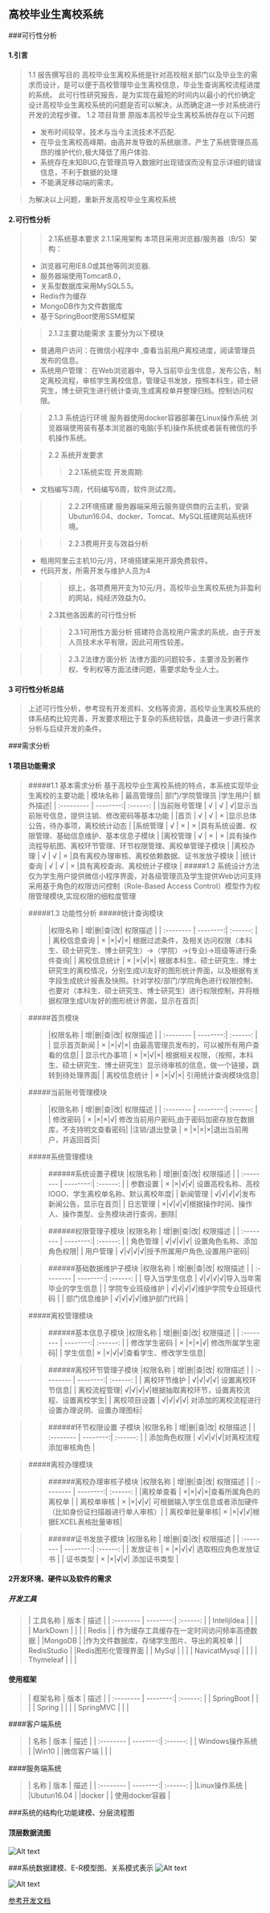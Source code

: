 ## 高校毕业生离校系统
###可行性分析
#### 1.引言
 >1.1 报告撰写目的
> 高校毕业生离校系统是针对高校相关部门以及毕业生的需求而设计，是可以便于高校管理毕业生离校信息，毕业生查询离校流程进度的系统。
> 此可行性研究报告，是为实现在最短的时间内以最小的代价确定设计高校毕业生离校系统的问题是否可以解决，从而确定进一步对系统进行开发的流程步骤。
>1.2 项目背景
>原版本高校毕业生离校系统存在以下问题
>* 发布时间较早，技术与当今主流技术不匹配.
>* 在毕业生离校高峰期，由高并发导致的系统崩溃，产生了系统管理员高昂的维护代价,极大降低了用户体验.
>* 系统存在未知BUG,在管理员导入数据时出现错误而没有显示详细的错误信息，不利于数据的处理
>* 不能满足移动端的需求。

> 为解决以上问题，重新开发高校毕业生离校系统

#### 2.可行性分析
>>2.1系统基本要求
 >>2.1.1采用架构
> 本项目采用浏览器/服务器（B/S）架构：
> * 浏览器可用IE8.0或其他等同浏览器.
> * 服务器端使用Tomcat8.0，
> * 关系型数据库采用MySQL5.5。
> * Redis作为缓存
> * MongoDB作为文件数据库
> * 基于SpringBoot使用SSM框架

>>2.1.2主要功能需求
>主要分为以下模块
> * 普通用户访问：在微信小程序中 ,查看当前用户离校进度，阅读管理员发布的信息。
> * 系统用户管理： 在Web浏览器中，导入当前毕业生信息，发布公告，制定离校流程，审核学生离校信息，管理证书发放，按照本科生，硕士研究生，博士研究生进行统计查询,生成离校单并整理归档。控制访问权限。

>>2.1.3 系统运行环境
>服务器使用docker容器部署在Linux操作系统
>浏览器端使用装有基本浏览器的电脑(手机)操作系统或者装有微信的手机操作系统。

>>2.2 系统开发要求
>>> 2.2.1系统实现
>开发周期:
>* 文档编写3周，代码编写6周，软件测试2周。

>>> 2.2.2环境搭建
> 服务器端采用云服务提供商的云主机，安装Ubutun16.04、docker、Tomcat、MySQL搭建网站系统环境。

>>>2.2.3费用开支与效益分析
>* 租用阿里云主机10元/月，环境搭建采用开源免费软件。
>* 代码开发，所需开发与维护人员为4

>>> 综上，各项费用开支为10元/月，高校毕业生离校系统为非盈利的网站，纯经济效益为0。

>>2.3其他各因素的可行性分析

>>> 2.3.1可用性方面分析
> 搭建符合高校用户需求的系统，由于开发人员技术水平有限，因此可用性较差。

>>>2.3.2法律方面分析
> 法律方面的问题较多，主要涉及到著作权、专利权等方面法律问题，需要求助专业人士。

#### 3 可行性分析总结
> 上述可行性分析，参考现有开发资料、文档等资源，高校毕业生离校系统的体系结构比较完善，开发要求相比于复杂的系统较低，具备进一步进行需求分析与后续开发的条件。


###需求分析
#### 1 项目功能需求
> #####1.1 基本需求分析
> 基于高校毕业生离校系统的特点，本系统实现毕业生离校的主要功能
>| 模块名称    |     最高管理员|   部门/学院管理员   |学生用户| 额外描述|
| :--------- | --------:| :------: |
|当前账号管理  | √ |  √ |  √|显示当前账号信息，提供注销、修改密码等基本功能 |
|首页  | √ |  √ |  × |显示总体公告，待办事项，离校统计动态 |
|系统管理 | √ |  × |  × |具有系统设置、权限管理、基础信息维护、基本信息子模块 |
|离校管理 | √ |  × |  × |具有操作流程导航图、离校环节管理、环节权限管理、离校单管理子模块 |
|离校办理 | √ | √ |  × |具有离校办理审核、离校依赖数据、证书发放子模块 |
|统计查询 | √ | √ |  × |具有离校查询、离校统计子模块 |
>#####1.2 系统设计方法
仅为学生用户提供微信小程序界面，对各级管理员及学生提供Web访问支持
采用基于角色的权限访问控制（Role-Based Access Control）模型作为权限管理模块,实现权限的细粒度管理



>#####1.3 功能性分析
> #####统计查询模块
>> |权限名称     |  增|删|查|改| 权限描述   |
| :-------- | --------:| :------: |
| 离校信息查询    |   × |×|√|×| 根据过滤条件，及相关访问权限（本科生、硕士研究生、博士研究生）->（学院）->(专业)->班级等进行条件查询|
| 离校信息统计   |   × |×|√|×| 根据本科生、硕士研究生、博士研究生的离校情况，分别生成UI友好的图形统计界面，以及根据有关字段生成统计报表及快照。针对学校/部门/学院角色进行权限控制、也要对（本科生、硕士研究生、博士研究生）进行权限控制，并将根据权限生成UI友好的图形统计界面，显示在首页|

> #####首页模块
>> |权限名称     |  增|删|查|改| 权限描述   |
| :-------- | --------:| :------: |
| 显示首页新闻   |   × |×|√|×| 由最高管理员发布的，可以被所有用户查看的信息|
| 显示代办事项   |   × |×|√|×| 根据相关权限，（按照，本科生、硕士研究生、博士研究生）显示待审核的信息，做一个链接，跳转到待处理界面|
| 离校信息统计   |   × |×|√|×| 引用统计查询模块信息|

>#####当前账号管理模块
>>|权限名称     |  增|删|查|改| 权限描述   |
| :-------- | --------:| :------: |
| 修改密码   |   × |×|×|√| 修改当前用户密码,由于密码加密存放在数据库，不支持明文查看密码|
|注销/退出登录   |   × |×|×|×|退出当前用户，并返回首页|

>#####系统管理模块
>> ######系统设置子模块
>> |权限名称     |  增|删|查|改| 权限描述   |
| :-------- | --------:| :------: |
| 参数设置  |   × |×|√|√| 设置高校名称、高校lOGO、学生离校单名称、默认离校年度|
| 新闻管理 |   √|√|√|√|发布新闻公告，显示在首页|
| 日志管理 |   ×|√|√|√|根据操作时间、操作人、操作类型、业务模块进行查询，删除|

>> ######权限管理子模块
>> |权限名称     |  增|删|查|改| 权限描述   |
| :-------- | --------:| :------: |
| 角色管理 |   √|√|√|√| 设置角色名称、添加角色权限|
| 用户管理 |   √|√|√|√|授予所属用户角色,设置用户密码|

>> ######基础数据维护子模块
>> |权限名称     |  增|删|查|改| 权限描述   |
| :-------- | --------:| :------: |
| 导入当学生信息 |   √|√|√|√|导入当年需毕业的学生信息 |
| 学院专业班级维护 |   √|√|√|√|维护学院专业班级代码  |
| 部门信息维护 |   √|√|√|√|维护部门代码  |

>#####离校管理模块
>> ######基本信息子模块
>> |权限名称     |  增|删|查|改| 权限描述   |
| :-------- | --------:| :------: |
| 修改学生密码  |   × |×|×|√| 修改所属学生密码|
| 学生信息|   × |×|√|√|查看学生、修改学生信息|


>> ######离校环节管理子模块
>> |权限名称     |  增|删|查|改| 权限描述   |
| :-------- | --------:| :------: |
| 离校环节维护 |   √|√|√|√| 设置离校环节信息|
| 离校流程管理|   √|√|√|√|根据抽取离校环节，设置离校流程、设置离校学生|
| 离校项目设置 |   √|√|√|√| 对添加的离校流程进行设置办理说明、设置办理图标|


>> ######环节权限设置 子模块
>> |权限名称     |  增|删|查|改| 权限描述   |
| :-------- | --------:| :------: |
| 添加角色权限 |   √|√|√|√|对离校流程添加审核角色 |



>#####离校办理模块
>> ######离校办理审核子模块
>> |权限名称     |  增|删|查|改| 权限描述   |
| :-------- | --------:| :------: |
|离校单查看  |  ×|×|√|×|查看所属角色的离校单 |
| 离校单审核  |   × |×|√|√| 可根据输入学生信息或者添加硬件（比如身份证扫描器进行单人审核）|
| 离校单批量审核|   × |×|√|√|根据EXCEL表格批量审核|

>> ######证书发放子模块
>> |权限名称     |  增|删|查|改| 权限描述   |
| :-------- | --------:| :------: |
| 发放证书 |   × |×|√|√| 选取相应角色发放证书 |
| 证书类型 |   × |×|√|√| 添加证书类型 |

#### 2开发环境、硬件以及软件的需求
##### 开发工具
>| 工具名称    |    版本 |   描述   |
| :-------- | --------:| :------: |
| IntelijIdea  |    |    |
| MarkDown |    |    |
| Redis |    |   作为缓存工具缓存在一定时间访问频率高德数据 |
|MongoDB |    |作为文件数据库，存储学生图片、导出的离校单    |
|  RedisStudio |    |Redis图形化管理界面    |
| MySql |    |    |
| NavicatMysql |    |    |
| Thymeleaf |    |    |
#### 使用框架

>| 框架名称    |    版本 |   描述   |
| :-------- | --------:| :------: |
| SpringBoot  |    |    |
| Spring |    |    |
| SpringMVC |    |    |


####客户端系统
>| 名称    |    版本 |   描述   |
| :-------- | --------:| :------: |
| Windows操作系统  |    |Win10    |
|微信客户端  |    |    |

####服务端系统
>| 名称    |    版本 |   描述   |
| :-------- | --------:| :------: |
|Linux操作系统  |    |Ubutun16.04    |
|docker  |    |  使用docker容器  |


###系统的结构化功能建模、分层流程图
#### 顶层数据流图
![Alt text](./绘图1.jpg)

###系统数据建模、E-R模型图、关系模式表示
![Alt text](./1538221556399.png)

![Alt text](./数据库表设计.jpg)





[参考开发文档](https://blog.csdn.net/Ya_da/article/details/52836287)


